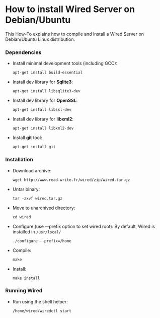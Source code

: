 # How to install Wired Server on Debian/Ubuntu

This How-To explains how to compile and install a Wired Server on Debian/Ubuntu Linux distribution. 

### Dependencies

* 	Install minimal development tools (including GCC): 

		apt-get install build-essential

* 	Install dev library for **Sqlite3**: 
	
		apt-get install libsqlite3-dev

* 	Install dev library for **OpenSSL**: 

		apt-get install libssl-dev

* 	Install dev library for **libxml2**: 

		apt-get install libxml2-dev

* 	Install **git** tool: 

		apt-get install git

### Installation

* 	Download archive: 

		wget http://www.read-write.fr/wired/zip/wired.tar.gz

* 	Untar binary: 

		tar -zxvf wired.tar.gz

* 	Move to unarchived directory: 

		cd wired

* 	Configure (use --prefix option to set wired root): 
	By default, Wired is installed in `/usr/local/`

		./configure --prefix=/home

* 	Compile: 

		make

* 	Install: 

		make install

### Running Wired

* 	Run using the shell helper: 

		/home/wired/wiredctl start